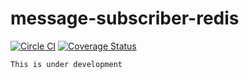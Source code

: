 # message-subscriber-redis

[![Circle CI](https://circleci.com/gh/hatajoe/message-subscriber-redis.svg?style=svg)](https://circleci.com/gh/hatajoe/message-subscriber-redis)
[![Coverage Status](https://coveralls.io/repos/github/hatajoe/message-subscriber-redis/badge.svg?branch=master)](https://coveralls.io/github/hatajoe/message-subscriber-redis?branch=master)

```
This is under development
```
